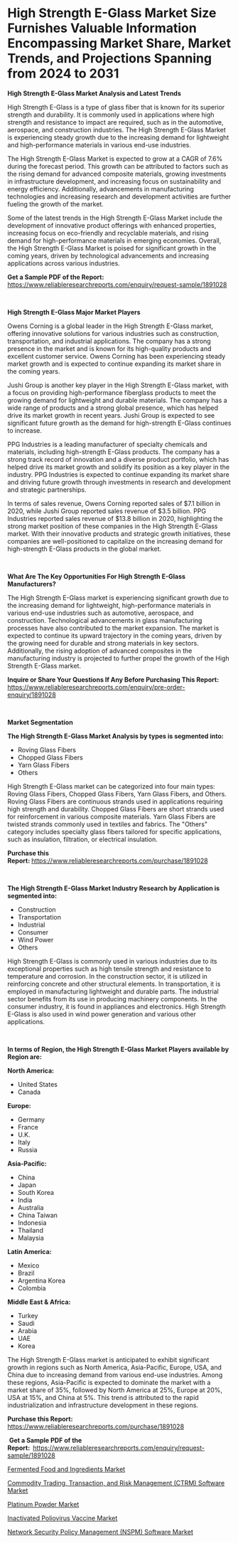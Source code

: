 <p><h1>High Strength E-Glass Market Size Furnishes Valuable Information Encompassing Market Share, Market Trends, and Projections Spanning from 2024 to 2031</h1></p><p><strong>High Strength E-Glass Market Analysis and Latest Trends</strong></p>
<p><p>High Strength E-Glass is a type of glass fiber that is known for its superior strength and durability. It is commonly used in applications where high strength and resistance to impact are required, such as in the automotive, aerospace, and construction industries. The High Strength E-Glass Market is experiencing steady growth due to the increasing demand for lightweight and high-performance materials in various end-use industries.</p><p>The High Strength E-Glass Market is expected to grow at a CAGR of 7.6% during the forecast period. This growth can be attributed to factors such as the rising demand for advanced composite materials, growing investments in infrastructure development, and increasing focus on sustainability and energy efficiency. Additionally, advancements in manufacturing technologies and increasing research and development activities are further fueling the growth of the market.</p><p>Some of the latest trends in the High Strength E-Glass Market include the development of innovative product offerings with enhanced properties, increasing focus on eco-friendly and recyclable materials, and rising demand for high-performance materials in emerging economies. Overall, the High Strength E-Glass Market is poised for significant growth in the coming years, driven by technological advancements and increasing applications across various industries.</p></p>
<p><strong>Get a Sample PDF of the Report:&nbsp;</strong> <a href="https://www.reliableresearchreports.com/enquiry/request-sample/1891028">https://www.reliableresearchreports.com/enquiry/request-sample/1891028</a></p>
<p>&nbsp;</p>
<p><strong>High Strength E-Glass Major Market Players</strong></p>
<p><p>Owens Corning is a global leader in the High Strength E-Glass market, offering innovative solutions for various industries such as construction, transportation, and industrial applications. The company has a strong presence in the market and is known for its high-quality products and excellent customer service. Owens Corning has been experiencing steady market growth and is expected to continue expanding its market share in the coming years.</p><p>Jushi Group is another key player in the High Strength E-Glass market, with a focus on providing high-performance fiberglass products to meet the growing demand for lightweight and durable materials. The company has a wide range of products and a strong global presence, which has helped drive its market growth in recent years. Jushi Group is expected to see significant future growth as the demand for high-strength E-Glass continues to increase.</p><p>PPG Industries is a leading manufacturer of specialty chemicals and materials, including high-strength E-Glass products. The company has a strong track record of innovation and a diverse product portfolio, which has helped drive its market growth and solidify its position as a key player in the industry. PPG Industries is expected to continue expanding its market share and driving future growth through investments in research and development and strategic partnerships.</p><p>In terms of sales revenue, Owens Corning reported sales of $7.1 billion in 2020, while Jushi Group reported sales revenue of $3.5 billion. PPG Industries reported sales revenue of $13.8 billion in 2020, highlighting the strong market position of these companies in the High Strength E-Glass market. With their innovative products and strategic growth initiatives, these companies are well-positioned to capitalize on the increasing demand for high-strength E-Glass products in the global market.</p></p>
<p>&nbsp;</p>
<p><strong>What Are The Key Opportunities For High Strength E-Glass Manufacturers?</strong></p>
<p><p>The High Strength E-Glass market is experiencing significant growth due to the increasing demand for lightweight, high-performance materials in various end-use industries such as automotive, aerospace, and construction. Technological advancements in glass manufacturing processes have also contributed to the market expansion. The market is expected to continue its upward trajectory in the coming years, driven by the growing need for durable and strong materials in key sectors. Additionally, the rising adoption of advanced composites in the manufacturing industry is projected to further propel the growth of the High Strength E-Glass market.</p></p>
<p><strong>Inquire or Share Your Questions If Any Before Purchasing This Report:</strong> <a href="https://www.reliableresearchreports.com/enquiry/pre-order-enquiry/1891028">https://www.reliableresearchreports.com/enquiry/pre-order-enquiry/1891028</a></p>
<p>&nbsp;</p>
<p><strong>Market Segmentation</strong></p>
<p><strong>The High Strength E-Glass Market Analysis by types is segmented into:</strong></p>
<p><ul><li>Roving Glass Fibers</li><li>Chopped Glass Fibers</li><li>Yarn Glass Fibers</li><li>Others</li></ul></p>
<p><p>High Strength E-Glass market can be categorized into four main types: Roving Glass Fibers, Chopped Glass Fibers, Yarn Glass Fibers, and Others. Roving Glass Fibers are continuous strands used in applications requiring high strength and durability. Chopped Glass Fibers are short strands used for reinforcement in various composite materials. Yarn Glass Fibers are twisted strands commonly used in textiles and fabrics. The "Others" category includes specialty glass fibers tailored for specific applications, such as insulation, filtration, or electrical insulation.</p></p>
<p><strong>Purchase this Report:&nbsp;</strong><a href="https://www.reliableresearchreports.com/purchase/1891028">https://www.reliableresearchreports.com/purchase/1891028</a></p>
<p>&nbsp;</p>
<p><strong>The High Strength E-Glass Market Industry Research by Application is segmented into:</strong></p>
<p><ul><li>Construction</li><li>Transportation</li><li>Industrial</li><li>Consumer</li><li>Wind Power</li><li>Others</li></ul></p>
<p><p>High Strength E-Glass is commonly used in various industries due to its exceptional properties such as high tensile strength and resistance to temperature and corrosion. In the construction sector, it is utilized in reinforcing concrete and other structural elements. In transportation, it is employed in manufacturing lightweight and durable parts. The industrial sector benefits from its use in producing machinery components. In the consumer industry, it is found in appliances and electronics. High Strength E-Glass is also used in wind power generation and various other applications.</p></p>
<p>&nbsp;</p>
<p><strong>In terms of Region, the High Strength E-Glass Market Players available by Region are:</strong></p>
<p>
    <p> <strong> North America: </strong>
        <ul>
            <li>United States</li>
            <li>Canada</li>
        </ul>
        </p> 
    <p> <strong> Europe: </strong>
        <ul>
            <li>Germany</li>
            <li>France</li>
            <li>U.K.</li>
            <li>Italy</li>
            <li>Russia</li>
        </ul>
        </p> 
    <p> <strong> Asia-Pacific: </strong>
        <ul>
            <li>China</li>
            <li>Japan</li>
            <li>South Korea</li>
            <li>India</li>
            <li>Australia</li>
            <li>China Taiwan</li>
            <li>Indonesia</li>
            <li>Thailand</li>
            <li>Malaysia</li>
        </ul>
        </p> 
    <p> <strong> Latin America: </strong>
        <ul>
            <li>Mexico</li>
            <li>Brazil</li>
            <li>Argentina Korea</li>
            <li>Colombia</li>
        </ul>
        </p> 
    <p> <strong> Middle East & Africa: </strong>
        <ul>
            <li>Turkey</li>
            <li>Saudi</li>
            <li>Arabia</li>
            <li>UAE</li>
            <li>Korea</li>
        </ul>
    </p>
    </p>
<p><p>The High Strength E-Glass market is anticipated to exhibit significant growth in regions such as North America, Asia-Pacific, Europe, USA, and China due to increasing demand from various end-use industries. Among these regions, Asia-Pacific is expected to dominate the market with a market share of 35%, followed by North America at 25%, Europe at 20%, USA at 15%, and China at 5%. This trend is attributed to the rapid industrialization and infrastructure development in these regions.</p></p>
<p><strong>Purchase this Report: </strong><a href="https://www.reliableresearchreports.com/purchase/1891028">https://www.reliableresearchreports.com/purchase/1891028</a></p>
<p>&nbsp;<strong>Get a Sample PDF of the Report:&nbsp;&nbsp;</strong><a href="https://www.reliableresearchreports.com/enquiry/request-sample/1891028">https://www.reliableresearchreports.com/enquiry/request-sample/1891028</a></p>
<p><strong></strong></p>
<p><p><a href="https://view.publitas.com/reportprime-1/fermented-food-and-ingredients-market-a-comprehensive-report-of-its-market-share-growth-trends-2024-2031/">Fermented Food and Ingredients Market</a></p><p><a href="https://github.com/RichRobinson5/Market-Research-Report-List-3/blob/main/commodity-trading-transaction-and-risk-management-ctrm-software-market.md">Commodity Trading, Transaction, and Risk Management (CTRM) Software Market</a></p><p><a href="https://view.publitas.com/reportprime-1/global-platinum-powder-market-by-types-applications-and-major-players-with-regional-growth-rate-analysis-and-development-situation-from-2024-to-2031/">Platinum Powder Market</a></p><p><a href="https://bubble-tree-ea4.notion.site/Inactivated-Poliovirus-Vaccine-Market-Offers-Provide-Insightful-Data-for-the-Time-Period-from-2024-t-b6a5dcf2a32849d598868b6b7fd0c36c">Inactivated Poliovirus Vaccine Market</a></p><p><a href="https://github.com/gdfhhhj/Market-Research-Report-List-3/blob/main/network-security-policy-management-nspm-software-market.md">Network Security Policy Management (NSPM) Software Market</a></p></p>
